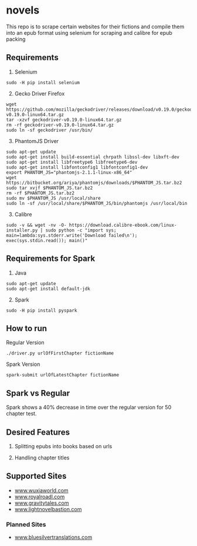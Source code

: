 # novels
This repo is to scrape certain websites for their fictions and compile them into an epub format using selenium for scraping and calibre for epub packing

## Requirements
1. Selenium
```shell
sudo -H pip install selenium
```

2.  Gecko Driver
Firefox
```shell
wget https://github.com/mozilla/geckodriver/releases/download/v0.19.0/geckodriver-v0.19.0-linux64.tar.gz
tar -xzvf geckodriver-v0.19.0-linux64.tar.gz
rm -rf geckodriver-v0.19.0-linux64.tar.gz
sudo ln -sf geckodriver /usr/bin/
```
3. PhantomJS Driver
```shell
sudo apt-get update
sudo apt-get install build-essential chrpath libssl-dev libxft-dev
sudo apt-get install libfreetype6 libfreetype6-dev
sudo apt-get install libfontconfig1 libfontconfig1-dev
export PHANTOM_JS="phantomjs-2.1.1-linux-x86_64"
wget https://bitbucket.org/ariya/phantomjs/downloads/$PHANTOM_JS.tar.bz2
sudo tar xvjf $PHANTOM_JS.tar.bz2
rm -rf $PHANTOM_JS.tar.bz2
sudo mv $PHANTOM_JS /usr/local/share
sudo ln -sf /usr/local/share/$PHANTOM_JS/bin/phantomjs /usr/local/bin
```

3. Calibre
```shell
sudo -v && wget -nv -O- https://download.calibre-ebook.com/linux-installer.py | sudo python -c "import sys; main=lambda:sys.stderr.write('Download failed\n'); exec(sys.stdin.read()); main()"
```

## Requirements for Spark

1. Java

```shell
sudo apt-get update
sudo apt-get install default-jdk
```

2. Spark

```shell
sudo -H pip install pyspark
```

## How to run
Regular Version
```shell
./driver.py urlOfFirstChapter fictionName
```

Spark Version
```shell
spark-submit urlOfLatestChapter fictionName
```

## Spark vs Regular 
Spark shows a 40% decrease in time over the regular version for 50 chapter test.

## Desired Features

1. Splitting epubs into books based on urls

2. Handling chapter titles

## Supported Sites
* www.wuxiaworld.com
* www.royalroadl.com
* www.gravitytales.com
* www.lightnovelbastion.com

### Planned Sites
* www.bluesilvertranslations.com